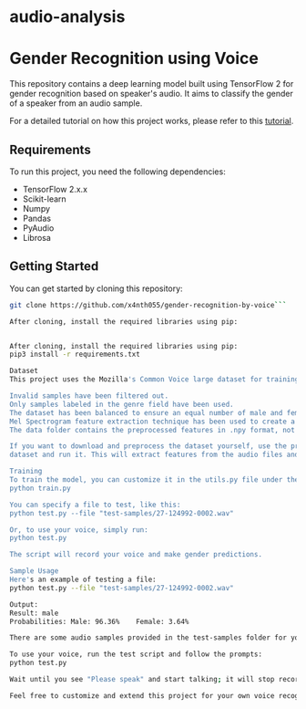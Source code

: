 # audio-analysis
# Gender Recognition using Voice

This repository contains a deep learning model built using TensorFlow 2 for gender recognition based on speaker's audio. It aims to 
classify the gender of a speaker from an audio sample.

For a detailed tutorial on how this project works, please refer to this 
[tutorial](https://www.thepythoncode.com/article/gender-recognition-by-voice-using-tensorflow-in-python).

## Requirements

To run this project, you need the following dependencies:

- TensorFlow 2.x.x
- Scikit-learn
- Numpy
- Pandas
- PyAudio
- Librosa

## Getting Started

You can get started by cloning this repository:

```bash
git clone https://github.com/x4nth055/gender-recognition-by-voice```

After cloning, install the required libraries using pip:


After cloning, install the required libraries using pip:
pip3 install -r requirements.txt

Dataset
This project uses the Mozilla's Common Voice large dataset for training. The dataset has been preprocessed as follows:

Invalid samples have been filtered out.
Only samples labeled in the genre field have been used.
The dataset has been balanced to ensure an equal number of male and female samples.
Mel Spectrogram feature extraction technique has been used to create a fixed-length feature vector from each audio sample.
The data folder contains the preprocessed features in .npy format, not the actual audio samples.

If you want to download and preprocess the dataset yourself, use the preparation.py script. Place it in the root directory of the 
dataset and run it. This will extract features from the audio files and generate new .csv files.

Training
To train the model, you can customize it in the utils.py file under the create_model() function. After customization, run:
python train.py

You can specify a file to test, like this:
python test.py --file "test-samples/27-124992-0002.wav"

Or, to use your voice, simply run:
python test.py

The script will record your voice and make gender predictions.

Sample Usage
Here's an example of testing a file:
python test.py --file "test-samples/27-124992-0002.wav"

Output:
Result: male
Probabilities: Male: 96.36%    Female: 3.64%

There are some audio samples provided in the test-samples folder for you to test with, taken from the LibriSpeech dataset.

To use your voice, run the test script and follow the prompts:
python test.py

Wait until you see "Please speak" and start talking; it will stop recording when you stop speaking.

Feel free to customize and extend this project for your own voice recognition applications.
